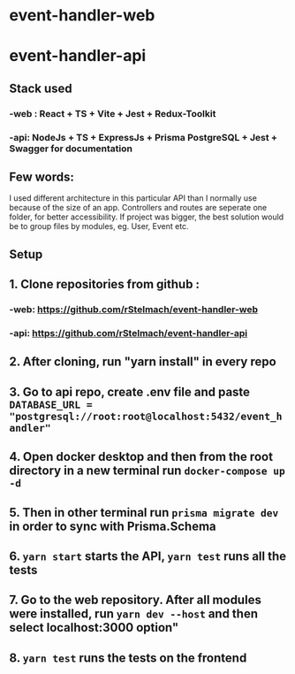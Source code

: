# event-handler-web

# event-handler-api
## Stack used 
### -web : React + TS + Vite + Jest + Redux-Toolkit
### -api: NodeJs + TS + ExpressJs + Prisma PostgreSQL + Jest + Swagger for documentation

## Few words: 
I used different architecture in this particular API than I normally use because of the size of an app. Controllers and routes are seperate one folder, for better accessibility. If project was bigger, 
the best solution would be to group files by modules, eg. User, Event etc.
## Setup

## 1. Clone repositories from github :
### -web: https://github.com/rStelmach/event-handler-web
### -api: https://github.com/rStelmach/event-handler-api
## 2. After cloning, run "yarn install" in every repo 
## 3. Go to api repo, create .env file and paste `DATABASE_URL = "postgresql://root:root@localhost:5432/event_handler"`
## 4. Open docker desktop and then from the root directory in a new terminal run  `docker-compose up -d`
## 5. Then in other terminal run `prisma migrate dev` in order to sync with Prisma.Schema 
## 6. `yarn start` starts the API, `yarn test` runs all the tests
## 7.  Go to the web repository. After all modules were installed, run `yarn dev --host` and then select localhost:3000 option"
## 8. `yarn test` runs the tests on the frontend
